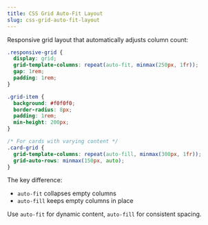 ```yaml
---
title: CSS Grid Auto-Fit Layout
slug: css-grid-auto-fit-layout
---
```


Responsive grid layout that automatically adjusts column count:

```css
.responsive-grid {
  display: grid;
  grid-template-columns: repeat(auto-fit, minmax(250px, 1fr));
  gap: 1rem;
  padding: 1rem;
}

.grid-item {
  background: #f0f0f0;
  border-radius: 8px;
  padding: 1rem;
  min-height: 200px;
}

/* For cards with varying content */
.card-grid {
  grid-template-columns: repeat(auto-fill, minmax(300px, 1fr));
  grid-auto-rows: minmax(150px, auto);
}
```

The key difference:
- `auto-fit` collapses empty columns
- `auto-fill` keeps empty columns in place

Use `auto-fit` for dynamic content, `auto-fill` for consistent spacing.